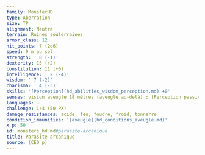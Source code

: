 ```yaml
---
family: MonsterHD
type: Aberration
size: TP
alignment: Neutre
terrain: Ruines souterraines
armor_class: 12
hit_points: 7 (2d6)
speed: 9 m au sol
strength: ' 8 (-1)'
dexterity: 15 (+2)
constitution: 11 (+0)
intelligence: ' 2 (-4)'
wisdom: ' 7 (-2)'
charisma: ' 4 (-3)'
skills: '[Perception](hd_abilities_wisdom_perception.md) +0'
senses: vision aveugle 18 mètres (aveugle au-delà) ; [Perception passive](hd_abilities_dexterity_perception_passive.md) 8
languages: –
challenge: 1/4 (50 PX)
damage_resistances: acide, feu, foudre, froid, tonnerre
condition_immunities: '[aveuglé](hd_conditions_aveugle.md)'
x_p: 50
id: monsters_hd.md#parasite-arcanique
title: Parasite arcanique
source: (CEO p)
---
```


